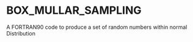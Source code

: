 # BOX_MULLAR_SAMPLING
A FORTRAN90 code to produce a set of random numbers within normal Distribution
